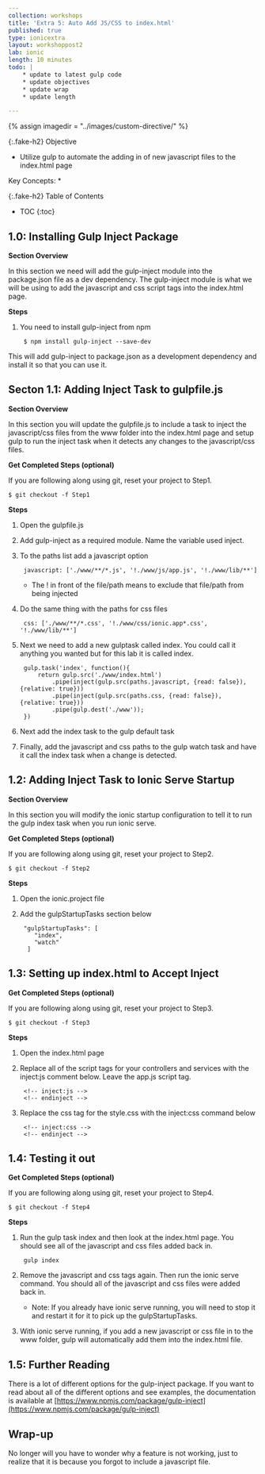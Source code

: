 ```yaml
---
collection: workshops
title: 'Extra 5: Auto Add JS/CSS to index.html'
published: true
type: ionicextra
layout: workshoppost2
lab: ionic
length: 10 minutes
todo: |
    * update to latest gulp code
    * update objectives
    * update wrap
    * update length

---
```


{% assign imagedir = "../images/custom-directive/" %}

{:.fake-h2}
Objective

* Utilize gulp to automate the adding in of new javascript files to the index.html page

Key Concepts:
    *

{:.fake-h2}
Table of Contents

* TOC
{:toc}



## 1.0: Installing Gulp Inject Package

**Section Overview**

In this section we need will add the gulp-inject module into the package.json file as a dev dependency.  The gulp-inject module is what we will be using to add the javascript and css script tags into the index.html page.

**Steps**

1. You need to install gulp-inject from npm

        $ npm install gulp-inject --save-dev
    
This will add gulp-inject to package.json as a development dependency and install it so that you can use it.

## Secton 1.1: Adding Inject Task to gulpfile.js
 
**Section Overview**

In this section you will update the gulpfile.js to include a task to inject the javascript/css files from the www folder into the index.html page and setup gulp to run the inject task when it detects any changes to the javascript/css files.

**Get Completed Steps (optional)**

If you are following along using git, reset your project to Step1. 

    $ git checkout -f Step1

**Steps**

1. Open the gulpfile.js
1. Add gulp-inject as a required module.  Name the variable used inject.  
1. To the paths list add a javascript option

        javascript: ['./www/**/*.js', '!./www/js/app.js', '!./www/lib/**']
        
    * The ! in front of the file/path means to exclude that file/path from being injected
1. Do the same thing with the paths for css files
        
        css: ['./www/**/*.css', '!./www/css/ionic.app*.css', '!./www/lib/**']

1. Next we need to add a new gulptask called index.  You could call it anything you wanted but for this lab it is called index.

        gulp.task('index', function(){
            return gulp.src('./www/index.html')
                .pipe(inject(gulp.src(paths.javascript, {read: false}), {relative: true}))
                .pipe(inject(gulp.src(paths.css, {read: false}), {relative: true}))
                .pipe(gulp.dest('./www'));
        })

1. Next add the index task to the gulp default task
1. Finally, add the javascript and css paths to the gulp watch task and have it call the index task when a change is detected.


## 1.2: Adding Inject Task to Ionic Serve Startup

**Section Overview**

In this section you will modify the ionic startup configuration to tell it to run the gulp index task when you run ionic serve.

**Get Completed Steps (optional)**

If you are following along using git, reset your project to Step2.

    $ git checkout -f Step2

**Steps**

1. Open the ionic.project file
2.  Add the gulpStartupTasks section below

         "gulpStartupTasks": [
            "index",
            "watch"
          ]

## 1.3: Setting up index.html to Accept Inject

**Get Completed Steps (optional)**

If you are following along using git, reset your project to Step3.

    $ git checkout -f Step3

**Steps**

1. Open the index.html page
1. Replace all of the script tags for your controllers and services with the inject:js comment below.  Leave the app.js script tag.

        <!-- inject:js -->
        <!-- endinject -->

1. Replace the css tag for the style.css with the inject:css command below
        
        <!-- inject:css -->
        <!-- endinject -->
    
## 1.4: Testing it out

**Get Completed Steps (optional)**

If you are following along using git, reset your project to Step4.

    $ git checkout -f Step4

**Steps**

1. Run the gulp task index and then look at the index.html page.  You should see all of the javascript and css files added back in.

        gulp index
    
1. Remove the javascript and css tags again.  Then run the ionic serve command.  You should all of the javascript and css files were added back in.
    * Note: If you already have ionic serve running, you will need to stop it and restart it for it to pick up the gulpStartupTasks.
1. With ionic serve running, if you add a new javascript or css file in to the www folder, gulp will automatically add them into the index.html file.

## 1.5: Further Reading

There is a lot of different options for the gulp-inject package.  If you want to read about all of the different options and see examples, the documentation is available at [https://www.npmjs.com/package/gulp-inject](https://www.npmjs.com/package/gulp-inject)

## Wrap-up

No longer will you have to wonder why a feature is not working, just to realize that it is because you forgot to include a javascript file.